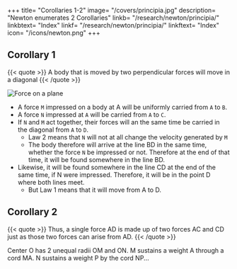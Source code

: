 +++
title= "Corollaries 1-2"
image= "/covers/principia.jpg"
description= "Newton enumerates 2 Corollaries"
linkb= "/research/newton/principia/"
linkbtext= "Index"
linkf= "/research/newton/principia/"
linkftext= "Index"
icon= "/icons/newton.png"
+++

## Corollary 1

{{< quote >}}
A body that is moved by two perpendicular forces will move in a diagonal
{{< /quote >}}

![Force on a plane](/graphics/physics/mnabcd.png)

- A force `M` impressed on a body at A will be uniformly carried from `A` to `B`. 
- A force `N` impressed  at `A` will be carried from `A` to `C`. 
- If `N` and `M` act together, their forces will an the same time be carried in the diagonal from `A` to `D`.
  - Law 2 means that `N` will not at all change the velocity generated by `M` <!-- , , by which the body is carried towards the line BD. -->
  - The body therefore will arrive at the line BD in the same time, whether the force `N` be impressed or not. Therefore at the end of that time, it will be found somewhere in the line BD.
- Likewise, it will be found somewhere in the line CD at the end of the same time, if N were impressed.  Therefore, it will be in the point D where both lines meet. 
  - But Law 1 means that it will move from A to D. 


## Corollary 2

{{< quote >}}
Thus, a single force AD is made up of two forces AC and CD just as those two forces can arise from AD.
{{< /quote >}}

Center O has 2 unequal radii OM and ON. M sustains a weight A through a cord MA. N sustains a weight P by the cord NP...

<!-- 
s MA and NP, and the forces of those weights move the wheel. 

The center O draws the right line KOL, meeting the cords perpendicularly in K and L; and from the centre O, with OL the greater of the distances  -->

<!-- OK
MA
lei
arid
OL,
describe a circle, meeting the cord
D and drawing OD, make AC paral-
and DC perpendicular thereto. Now, it
in 
being indifferent whether the points K, L, D, of
the cords be lixed to the plane of the wheel or
the weights will have the same effect
whether they are suspended from the points
and L. Let the whole force
and L, or from
not,
K
D
A
of the weight
be represented by the line AD,
and let it be resolved into the forces
and
AC
CD
OD
;
of which the force
AC,
drawing the radius
but
directly from the centre, will have no effect to move the wheel
the
will
have
the other force DC, drawing the radius
perpendicularly,
to
that
same effect as if it drew perpendicularly the radius
equal
:
DO
OD
OL
is, it
w ill have the same
A
weight
as the force
ilar triangles
effect as the
DC
is to
ADC, DOK),
as
weight P,
the force
OK
to
OD
DA
if that
;
to
is weight
the that is (because of the sim
or OL. Therefore the weights
;
A
and P, which are reciprocally as the radii OK and OL that lie in the same
right line, will be equipollent, and so remain in equilibrio which is the well
;
known property
of the balance, the lever, and the wheel. If either weight is
in
than
this
ratio, its force to move the wheel will be so much greater.
greater
If the weight p, equal to the weight P, is partly suspended by the
draw p}i, NH, the
cord NJO, partly sustained by the oblique plane
and if
former perpendicular to the horizon, the latter to the plane
the force of the weight p tending downwards is represented by the line
If there was any plane
/?H, it may be resolved into the forces joN, HN.
pG
;
pG
;
pG
in a line
/?Q, perpendicular to the cord y?N, cutting the other plane
parallel to the horizon, and the weight p was supported only by those
would press those planes perpendicularly with the forces
pN, HN; to wit, the plane joQ, with the force joN, and the plane pG with
the force HN.
And therefore if the plane pQ was taken away, so thnt
planes
pQ, pG,
it
the weight might stretch the cord, because the cord, now sustaining the
weight, supplies the place of the plane that was removed, it will be strained
by the same force joN which pressed upon the plane before.
Therefore,
the tension of this oblique cord joN will be to that of the other perpendic
ular cord
as jt?N to joH.
And therefore if the weight p is to the
PN
A
compounded of the reciprocal ratio of the least distances
PN, AM, from the centre of the wheel, and of the direct ratio of
the
weights will have the same effect towards moving the wheel,
pH tojoN,
and will therefore sustain each other as any one may find by experiment.
But the weight p pressing upon those two oblique planes, may be con
sidered as a wedge between the two internal surfaces of a body split by it;
and hence tlif ft IV.P* of th^ ^dge and the mallet may be determined; foi
weight
in a ratio
of the cords


8G
because the force with which the weight p presses the plane pQi is to the
force with which the same, whether by its own gravity, or by the blow of
a mallet, is impelled in the direction of the line joH towards both the
and to the force with which it presses the other
planes, as joN to
pH
plane
from
;
as joN to NH.
And thus the force of the screw
a like resolution of forces it being no other than a
pG,
;
may
be deduced
wedge impelled

Therefore the use of this Corollary spreads far and wide, and by that diffusive extent the truth thereof is farther confirmed.

For on what has been said depends the whole doctrine of mechanics variously demonstrated by different authors.

with the force of a lever.
For from hence are easily

deduced the forces of machines, which are compounded of wheels, pullics,
and weights, ascending directly or obliquely, and other mechan
levers, cords,
ical
powers

as also the force of the tendons to move the bones of animals.

 -->